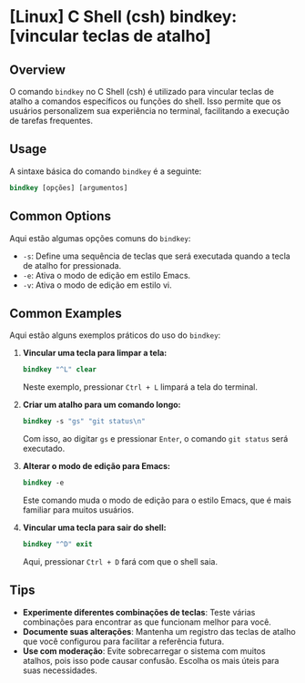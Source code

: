 # [Linux] C Shell (csh) bindkey: [vincular teclas de atalho]

## Overview
O comando `bindkey` no C Shell (csh) é utilizado para vincular teclas de atalho a comandos específicos ou funções do shell. Isso permite que os usuários personalizem sua experiência no terminal, facilitando a execução de tarefas frequentes.

## Usage
A sintaxe básica do comando `bindkey` é a seguinte:

```csh
bindkey [opções] [argumentos]
```

## Common Options
Aqui estão algumas opções comuns do `bindkey`:

- `-s`: Define uma sequência de teclas que será executada quando a tecla de atalho for pressionada.
- `-e`: Ativa o modo de edição em estilo Emacs.
- `-v`: Ativa o modo de edição em estilo vi.

## Common Examples
Aqui estão alguns exemplos práticos do uso do `bindkey`:

1. **Vincular uma tecla para limpar a tela:**
   ```csh
   bindkey "^L" clear
   ```
   Neste exemplo, pressionar `Ctrl + L` limpará a tela do terminal.

2. **Criar um atalho para um comando longo:**
   ```csh
   bindkey -s "gs" "git status\n"
   ```
   Com isso, ao digitar `gs` e pressionar `Enter`, o comando `git status` será executado.

3. **Alterar o modo de edição para Emacs:**
   ```csh
   bindkey -e
   ```
   Este comando muda o modo de edição para o estilo Emacs, que é mais familiar para muitos usuários.

4. **Vincular uma tecla para sair do shell:**
   ```csh
   bindkey "^D" exit
   ```
   Aqui, pressionar `Ctrl + D` fará com que o shell saia.

## Tips
- **Experimente diferentes combinações de teclas**: Teste várias combinações para encontrar as que funcionam melhor para você.
- **Documente suas alterações**: Mantenha um registro das teclas de atalho que você configurou para facilitar a referência futura.
- **Use com moderação**: Evite sobrecarregar o sistema com muitos atalhos, pois isso pode causar confusão. Escolha os mais úteis para suas necessidades.